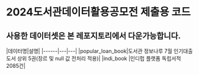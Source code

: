 # 2024도서관데이터활용공모전 제출용 코드 
## 사용한 데이터셋은 본 레포지토리에서 다운가능합니다. 

|데이터명|설명|
|------|---|---|
|popular_loan_book|도서관 정보나루 7월 인기대출도서 상위 5권(장르 및 null 값 전처리 적용)|
|indi_book |인디펍 플랫폼 독립서적 2085건|

